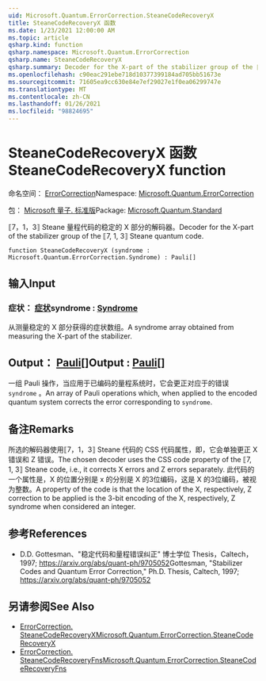 ```yaml
---
uid: Microsoft.Quantum.ErrorCorrection.SteaneCodeRecoveryX
title: SteaneCodeRecoveryX 函数
ms.date: 1/23/2021 12:00:00 AM
ms.topic: article
qsharp.kind: function
qsharp.namespace: Microsoft.Quantum.ErrorCorrection
qsharp.name: SteaneCodeRecoveryX
qsharp.summary: Decoder for the X-part of the stabilizer group of the ⟦7, 1, 3⟧ Steane quantum code.
ms.openlocfilehash: c90eac291ebe718d10377399184ad705bb51673e
ms.sourcegitcommit: 71605ea9cc630e84e7ef29027e1f0ea06299747e
ms.translationtype: MT
ms.contentlocale: zh-CN
ms.lasthandoff: 01/26/2021
ms.locfileid: "98824695"
---
```

# <a name="steanecoderecoveryx-function"></a><span data-ttu-id="36113-102">SteaneCodeRecoveryX 函数</span><span class="sxs-lookup"><span data-stu-id="36113-102">SteaneCodeRecoveryX function</span></span>

<span data-ttu-id="36113-103">命名空间： [ErrorCorrection](xref:Microsoft.Quantum.ErrorCorrection)</span><span class="sxs-lookup"><span data-stu-id="36113-103">Namespace: [Microsoft.Quantum.ErrorCorrection](xref:Microsoft.Quantum.ErrorCorrection)</span></span>

<span data-ttu-id="36113-104">包： [Microsoft 量子. 标准版](https://nuget.org/packages/Microsoft.Quantum.Standard)</span><span class="sxs-lookup"><span data-stu-id="36113-104">Package: [Microsoft.Quantum.Standard](https://nuget.org/packages/Microsoft.Quantum.Standard)</span></span>


<span data-ttu-id="36113-105">⟦7，1，3⟧ Steane 量程代码的稳定的 X 部分的解码器。</span><span class="sxs-lookup"><span data-stu-id="36113-105">Decoder for the X-part of the stabilizer group of the ⟦7, 1, 3⟧ Steane quantum code.</span></span>

```qsharp
function SteaneCodeRecoveryX (syndrome : Microsoft.Quantum.ErrorCorrection.Syndrome) : Pauli[]
```


## <a name="input"></a><span data-ttu-id="36113-106">输入</span><span class="sxs-lookup"><span data-stu-id="36113-106">Input</span></span>

### <a name="syndrome--syndrome"></a><span data-ttu-id="36113-107">症状： [症状](xref:Microsoft.Quantum.ErrorCorrection.Syndrome)</span><span class="sxs-lookup"><span data-stu-id="36113-107">syndrome : [Syndrome](xref:Microsoft.Quantum.ErrorCorrection.Syndrome)</span></span>

<span data-ttu-id="36113-108">从测量稳定的 X 部分获得的症状数组。</span><span class="sxs-lookup"><span data-stu-id="36113-108">A syndrome array obtained from measuring the X-part of the stabilizer.</span></span>



## <a name="output--pauli"></a><span data-ttu-id="36113-109">Output： [Pauli](xref:microsoft.quantum.lang-ref.pauli)[]</span><span class="sxs-lookup"><span data-stu-id="36113-109">Output : [Pauli](xref:microsoft.quantum.lang-ref.pauli)[]</span></span>

<span data-ttu-id="36113-110">一组 Pauli 操作，当应用于已编码的量程系统时，它会更正对应于的错误 `syndrome` 。</span><span class="sxs-lookup"><span data-stu-id="36113-110">An array of Pauli operations which, when applied to the encoded quantum system corrects the error corresponding to `syndrome`.</span></span>

## <a name="remarks"></a><span data-ttu-id="36113-111">备注</span><span class="sxs-lookup"><span data-stu-id="36113-111">Remarks</span></span>

<span data-ttu-id="36113-112">所选的解码器使用⟦7，1，3⟧ Steane 代码的 CSS 代码属性，即，它会单独更正 X 错误和 Z 错误。</span><span class="sxs-lookup"><span data-stu-id="36113-112">The chosen decoder uses the CSS code property of the ⟦7, 1, 3⟧ Steane code, i.e., it corrects X errors and Z errors separately.</span></span> <span data-ttu-id="36113-113">此代码的一个属性是，X 的位置分别是 x 的分别是 X 的3位编码，这是 X 的3位编码，被视为整数。</span><span class="sxs-lookup"><span data-stu-id="36113-113">A property of the code is that the location of the X, respectively, Z correction to be applied is the 3-bit encoding of the X, respectively, Z syndrome when considered an integer.</span></span>

## <a name="references"></a><span data-ttu-id="36113-114">参考</span><span class="sxs-lookup"><span data-stu-id="36113-114">References</span></span>

- <span data-ttu-id="36113-115">D.</span><span class="sxs-lookup"><span data-stu-id="36113-115">D.</span></span> <span data-ttu-id="36113-116">Gottesman、"稳定代码和量程错误纠正" 博士学位 Thesis，Caltech，1997; https://arxiv.org/abs/quant-ph/9705052</span><span class="sxs-lookup"><span data-stu-id="36113-116">Gottesman, "Stabilizer Codes and Quantum Error Correction," Ph.D. Thesis, Caltech, 1997; https://arxiv.org/abs/quant-ph/9705052</span></span>

## <a name="see-also"></a><span data-ttu-id="36113-117">另请参阅</span><span class="sxs-lookup"><span data-stu-id="36113-117">See Also</span></span>

- [<span data-ttu-id="36113-118">ErrorCorrection. SteaneCodeRecoveryX</span><span class="sxs-lookup"><span data-stu-id="36113-118">Microsoft.Quantum.ErrorCorrection.SteaneCodeRecoveryX</span></span>](xref:Microsoft.Quantum.ErrorCorrection.SteaneCodeRecoveryX)
- [<span data-ttu-id="36113-119">ErrorCorrection. SteaneCodeRecoveryFns</span><span class="sxs-lookup"><span data-stu-id="36113-119">Microsoft.Quantum.ErrorCorrection.SteaneCodeRecoveryFns</span></span>](xref:Microsoft.Quantum.ErrorCorrection.SteaneCodeRecoveryFns)